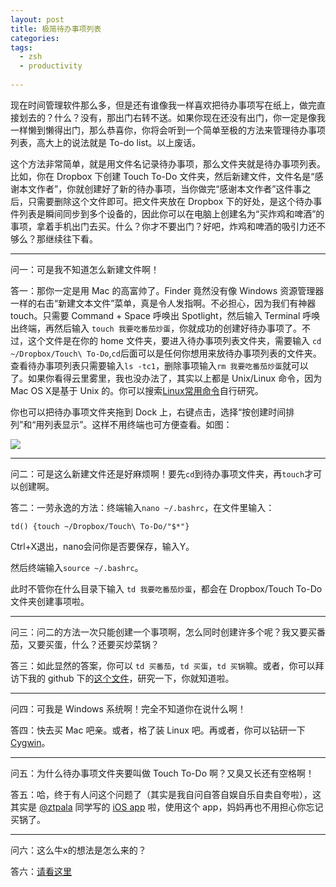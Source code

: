 ```yaml
---
layout: post
title: 极简待办事项列表
categories: 
tags:
  - zsh
  - productivity
    
---
```

现在时间管理软件那么多，但是还有谁像我一样喜欢把待办事项写在纸上，做完直接划去的？什么？没有，那出门右转不送。如果你现在还没有出门，你一定是像我一样懒到懒得出门，那么恭喜你，你将会听到一个简单至极的方法来管理待办事项列表，高大上的说法就是 To-do list。以上废话。

这个方法非常简单，就是用文件名记录待办事项，那么文件夹就是待办事项列表。比如，你在 Dropbox 下创建 Touch To-Do 文件夹，然后新建文件，文件名是“感谢本文作者”，你就创建好了新的待办事项，当你做完“感谢本文作者”这件事之后，只需要删除这个文件即可。把文件夹放在 Dropbox 下的好处，是这个待办事件列表是瞬间同步到多个设备的，因此你可以在电脑上创建名为“买炸鸡和啤酒”的事项，拿着手机出门去买。什么？你才不要出门？好吧，炸鸡和啤酒的吸引力还不够么？那继续往下看。

***
问一：可是我不知道怎么新建文件啊！

答一：那你一定是用 Mac 的高富帅了。Finder 竟然没有像 Windows 资源管理器一样的右击“新建文本文件”菜单，真是令人发指啊。不必担心，因为我们有神器 touch。只需要 Command + Space 呼唤出 Spotlight，然后输入 Terminal 呼唤出终端，再然后输入 `touch 我要吃番茄炒蛋`，你就成功的创建好待办事项了。不过，这个文件是在你的 home 文件夹，要进入待办事项列表文件夹，需要输入 `cd ~/Dropbox/Touch\ To-Do`,`cd`后面可以是任何你想用来放待办事项列表的文件夹。查看待办事项列表只需要输入`ls -tc1`，删除事项输入`rm 我要吃番茄炒蛋`就可以了。如果你看得云里雾里，我也没办法了，其实以上都是 Unix/Linux 命令，因为 Mac OS X是基于 Unix 的。你可以搜索[Linux常用命令](https://www.google.com/search?q=Linux常用命令)自行研究。

你也可以把待办事项文件夹拖到 Dock 上，右键点击，选择“按创建时间排列”和“用列表显示”。这样不用终端也可方便查看。如图：

![](https://dl.dropboxusercontent.com/u/308058/blogimages/2014/02/dock_to_do_list.png)

***
问二：可是这么新建文件还是好麻烦啊！要先`cd`到待办事项文件夹，再`touch`才可以创建啊。

答二：一劳永逸的方法：终端输入`nano ~/.bashrc`，在文件里输入：

`td() {touch ~/Dropbox/Touch\ To-Do/"$*"}`

Ctrl+X退出，nano会问你是否要保存，输入Y。

然后终端输入`source ~/.bashrc`。

此时不管你在什么目录下输入 `td 我要吃番茄炒蛋`，都会在 Dropbox/Touch To-Do 文件夹创建事项啦。

***
问三：问二的方法一次只能创建一个事项啊，怎么同时创建许多个呢？我又要买番茄，又要买蛋，什么？还要买炒菜锅？

答三：如此显然的答案，你可以 `td 买番茄`，`td 买蛋`，`td 买锅`嘛。或者，你可以拜访下我的 github 下的[这个文件](https://github.com/azalea/dotfiles/blob/master/zsh/aliases.zsh)，研究一下，你就知道啦。

***
问四：可我是 Windows 系统啊！完全不知道你在说什么啊！

答四：快去买 Mac 吧亲。或者，格了装 Linux 吧。再或者，你可以钻研一下 [Cygwin](http://www.cygwin.com/)。

***
问五：为什么待办事项文件夹要叫做 Touch To-Do 啊？又臭又长还有空格啊！

答五：哈，终于有人问这个问题了（其实是我自问自答自娱自乐自卖自夸啦），这其实是 [@ztpala](https://twitter.com/ztpala) 同学写的 [iOS app](https://itunes.apple.com/us/app/id731295625?mt=8) 啦，使用这个 app，妈妈再也不用担心你忘记买锅了。

***
问六：这么牛x的想法是怎么来的？

答六：[请看这里](https://github.com/holman/dotfiles/blob/master/bin/todo)
